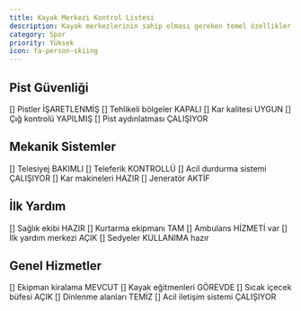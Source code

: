 ```yaml
---
title: Kayak Merkezi Kontrol Listesi
description: Kayak merkezlerinin sahip olması gereken temel özellikler
category: Spor
priority: Yüksek
icon: fa-person-skiing
---
```


## Pist Güvenliği

[] Pistler İŞARETLENMİŞ
[] Tehlikeli bölgeler KAPALI
[] Kar kalitesi UYGUN
[] Çığ kontrolü YAPILMIŞ
[] Pist aydınlatması ÇALIŞIYOR

## Mekanik Sistemler

[] Telesiyej BAKIMLI
[] Teleferik KONTROLLÜ
[] Acil durdurma sistemi ÇALIŞIYOR
[] Kar makineleri HAZIR
[] Jeneratör AKTİF

## İlk Yardım

[] Sağlık ekibi HAZIR
[] Kurtarma ekipmanı TAM
[] Ambulans HİZMETİ var
[] İlk yardım merkezi AÇIK
[] Sedyeler KULLANIMA hazır

## Genel Hizmetler

[] Ekipman kiralama MEVCUT
[] Kayak eğitmenleri GÖREVDE
[] Sıcak içecek büfesi AÇIK
[] Dinlenme alanları TEMİZ
[] Acil iletişim sistemi ÇALIŞIYOR
